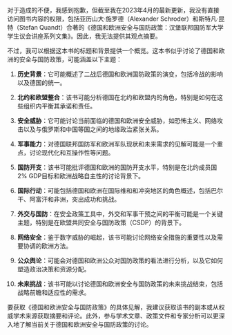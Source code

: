 对于造成的不便，我感到抱歉，但截至我在2023年4月的最新更新，我没有直接访问图书内容的权限，包括亚历山大·施罗德（Alexander Schroder）和斯特凡·昆特（Stefan Quandt）合著的《德国和欧洲安全与国防政策：汉堡联邦国防军大学学生议会讲座系列文集》。因此，我无法提供其观点摘要。

不过，我可以根据这本书的标题和背景提供一个概览。这本书似乎讨论了德国和欧洲的安全与国防政策，可能涵盖以下主题：

1. **历史背景**：它可能概述了二战后德国和欧洲国防政策的演变，包括冷战的影响以及德国的统一。

2. **北约和欧盟整合**：该书可能分析德国在北约和欧盟内的角色，特别是如何在这些组织内平衡其承诺和责任。

3. **安全威胁**：它可能讨论当前面临的德国和欧洲安全威胁，如恐怖主义、网络攻击以及与俄罗斯和中国等国之间的地缘政治紧张关系。

4. **军事能力**：对德国联邦国防军和欧洲军队现状和未来需求的见解可能是一个重点，讨论现代化和互操作性等问题。

5. **国防开支**：该书可能批评德国和欧洲的国防开支水平，特别是在北约成员国2% GDP目标和欧洲战略自主性的讨论背景下。

6. **国际行动**：可能包括德国和欧洲在国际维和和冲突地区的角色概述，包括巴尔干、阿富汗和非洲，突出成功和挑战。

7. **外交与国防**：在安全政策工具中，外交和军事干预之间的平衡可能是一个关键主题，特别是在欧盟共同安全与国防政策（CSDP）的背景下。

8. **网络安全**：鉴于数字威胁的崛起，该书可能讨论网络安全措施的重要性以及需要协调的欧洲方法。

9. **公众舆论**：可能会对德国和欧洲公众对国防政策的看法进行分析，以及它如何塑造政治决策和资源分配。

10. **未来挑战**：该书可能以讨论德国和欧洲安全与国防政策的未来挑战结束，包括战略前瞻和适应性的需求。

要获取《德国和欧洲安全与国防政策》的具体见解，我建议获取该书的副本或从权威学术来源获取摘要和评论。此外，参与学术文章、政策文件和专家分析可以更深入地了解当前关于德国和欧洲安全与国防政策的讨论。